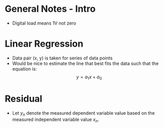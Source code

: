 # General Notes - Intro
* Digital load means 1V not zero

# Linear Regression
* Data pair (x, y) is taken for series of data points
* Would be nice to estimate the line that best fits the data such that the equation is:
$$
y = a_1 x + a_0
$$
# Residual
* Let $y_n$ denote the measured dependent variable value based on the measured independent variable value $x_n$.

